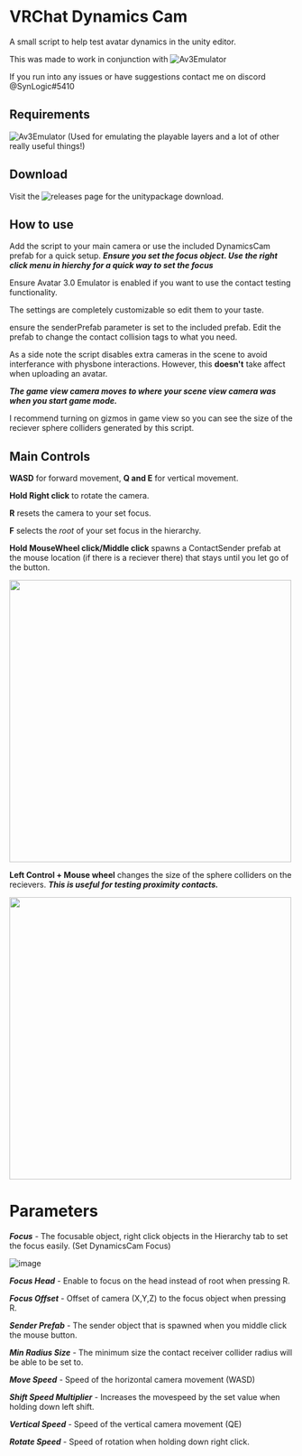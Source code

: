 # VRChat Dynamics Cam
A small script to help test avatar dynamics in the unity editor.

This was made to work in conjunction with ![Av3Emulator](https://github.com/lyuma/Av3Emulator)

If you run into any issues or have suggestions contact me on discord @SynLogic#5410

## Requirements
![Av3Emulator](https://github.com/lyuma/Av3Emulator) (Used for emulating the playable layers and a lot of other really useful things!)

## Download
Visit the ![releases](https://github.com/synlogic/VRChat-Dynamics-Cam/releases) page for the unitypackage download.

## How to use
Add the script to your main camera or use the included DynamicsCam prefab for a quick setup. ***Ensure you set the focus object.  Use the right click menu in hierchy for a quick way to set the focus***

Ensure Avatar 3.0 Emulator is enabled if you want to use the contact testing functionality.

The settings are completely customizable so edit them to your taste.

ensure the senderPrefab parameter is set to the included prefab.  Edit the prefab to change the contact collision tags to what you need.

As a side note the script disables extra cameras in the scene to avoid interferance with physbone interactions. However, this **doesn't** take affect when uploading an avatar.

***The game view camera moves to where your scene view camera was when you start game mode.***

I recommend turning on gizmos in game view so you can see the size of the reciever sphere colliders generated by this script.

## Main Controls
**WASD** for forward movement, **Q and E** for vertical movement.

**Hold Right click** to rotate the camera.

**R** resets the camera to your set focus.

**F** selects the *root* of your set focus in the hierarchy.

**Hold MouseWheel click/Middle click** spawns a ContactSender prefab at the mouse location (if there is a reciever there) that stays until you let go of the button. 

<img src="https://user-images.githubusercontent.com/26206994/167501339-7fd9ce3c-397c-4d58-875c-bca276d50203.gif" width="500">


**Left Control + Mouse wheel** changes the size of the sphere colliders on the recievers.  ***This is useful for testing proximity contacts.***

<img src="https://user-images.githubusercontent.com/26206994/167501491-0842fa80-8fb8-4d90-a6e6-1961d6acd0fd.gif" width="500">


# Parameters

***Focus*** - 
The focusable object,  right click objects in the Hierarchy tab to set the focus easily. (Set DynamicsCam Focus)

![image](https://user-images.githubusercontent.com/26206994/167499483-f4a471f4-50bb-4821-883a-9b4a850d88c3.png)

***Focus Head*** - Enable to focus on the head instead of root when pressing R.

***Focus Offset*** - Offset of camera (X,Y,Z) to the focus object when pressing R.

***Sender Prefab*** - 
The sender object that is spawned when you middle click the mouse button.

***Min Radius Size*** - 
The minimum size the contact receiver collider radius will be able to be set to.

***Move Speed*** - Speed of the horizontal camera movement (WASD)

***Shift Speed Multiplier*** - Increases the movespeed by the set value when holding down left shift.

***Vertical Speed*** - Speed of the vertical camera movement (QE)

***Rotate Speed*** - Speed of rotation when holding down right click.
